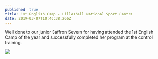 ```yaml
---
published: true
title: 1st English Camp - Lilleshall National Sport Centre
date: 2019-03-07T10:46:38.266Z
---
```

Well done to our junior Saffron Severn for having attended the 1st English Camp of the year and successfully completed her program at the control training.

![](/assets/img-20190309-wa0009.jpg)
